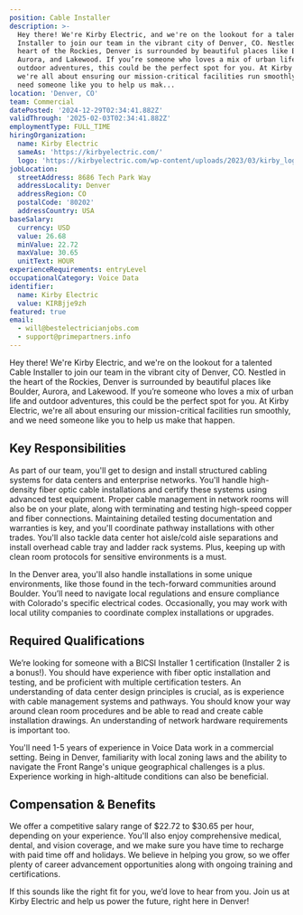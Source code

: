 ```yaml
---
position: Cable Installer
description: >-
  Hey there! We're Kirby Electric, and we're on the lookout for a talented Cable
  Installer to join our team in the vibrant city of Denver, CO. Nestled in the
  heart of the Rockies, Denver is surrounded by beautiful places like Boulder,
  Aurora, and Lakewood. If you’re someone who loves a mix of urban life and
  outdoor adventures, this could be the perfect spot for you. At Kirby Electric,
  we're all about ensuring our mission-critical facilities run smoothly, and we
  need someone like you to help us mak...
location: 'Denver, CO'
team: Commercial
datePosted: '2024-12-29T02:34:41.882Z'
validThrough: '2025-02-03T02:34:41.882Z'
employmentType: FULL_TIME
hiringOrganization:
  name: Kirby Electric
  sameAs: 'https://kirbyelectric.com/'
  logo: 'https://kirbyelectric.com/wp-content/uploads/2023/03/kirby_logo.png'
jobLocation:
  streetAddress: 8686 Tech Park Way
  addressLocality: Denver
  addressRegion: CO
  postalCode: '80202'
  addressCountry: USA
baseSalary:
  currency: USD
  value: 26.68
  minValue: 22.72
  maxValue: 30.65
  unitText: HOUR
experienceRequirements: entryLevel
occupationalCategory: Voice Data
identifier:
  name: Kirby Electric
  value: KIRBjje9zh
featured: true
email:
  - will@bestelectricianjobs.com
  - support@primepartners.info
---
```




Hey there! We're Kirby Electric, and we're on the lookout for a talented Cable Installer to join our team in the vibrant city of Denver, CO. Nestled in the heart of the Rockies, Denver is surrounded by beautiful places like Boulder, Aurora, and Lakewood. If you’re someone who loves a mix of urban life and outdoor adventures, this could be the perfect spot for you. At Kirby Electric, we're all about ensuring our mission-critical facilities run smoothly, and we need someone like you to help us make that happen.

## Key Responsibilities

As part of our team, you'll get to design and install structured cabling systems for data centers and enterprise networks. You'll handle high-density fiber optic cable installations and certify these systems using advanced test equipment. Proper cable management in network rooms will also be on your plate, along with terminating and testing high-speed copper and fiber connections. Maintaining detailed testing documentation and warranties is key, and you'll coordinate pathway installations with other trades. You'll also tackle data center hot aisle/cold aisle separations and install overhead cable tray and ladder rack systems. Plus, keeping up with clean room protocols for sensitive environments is a must.

In the Denver area, you'll also handle installations in some unique environments, like those found in the tech-forward communities around Boulder. You’ll need to navigate local regulations and ensure compliance with Colorado's specific electrical codes. Occasionally, you may work with local utility companies to coordinate complex installations or upgrades.

## Required Qualifications

We’re looking for someone with a BICSI Installer 1 certification (Installer 2 is a bonus!). You should have experience with fiber optic installation and testing, and be proficient with multiple certification testers. An understanding of data center design principles is crucial, as is experience with cable management systems and pathways. You should know your way around clean room procedures and be able to read and create cable installation drawings. An understanding of network hardware requirements is important too.

You'll need 1-5 years of experience in Voice Data work in a commercial setting. Being in Denver, familiarity with local zoning laws and the ability to navigate the Front Range's unique geographical challenges is a plus. Experience working in high-altitude conditions can also be beneficial.

## Compensation & Benefits

We offer a competitive salary range of $22.72 to $30.65 per hour, depending on your experience. You'll also enjoy comprehensive medical, dental, and vision coverage, and we make sure you have time to recharge with paid time off and holidays. We believe in helping you grow, so we offer plenty of career advancement opportunities along with ongoing training and certifications.

If this sounds like the right fit for you, we’d love to hear from you. Join us at Kirby Electric and help us power the future, right here in Denver!
